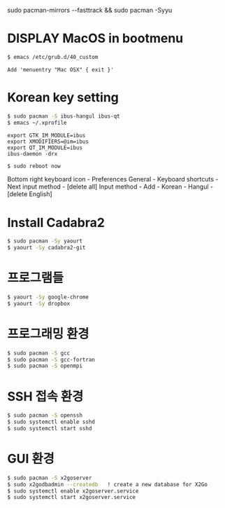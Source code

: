 sudo pacman-mirrors --fasttrack && sudo pacman -Syyu

# DISPLAY MacOS in bootmenu
```sh
$ emacs /etc/grub.d/40_custom
```
```
Add 'menuentry "Mac OSX" { exit }'
```

# Korean key setting
```sh
$ sudo pacman -S ibus-hangul ibus-qt
$ emacs ~/.xprofile
```
```
export GTK_IM_MODULE=ibus
export XMODIFIERS=@im=ibus
export QT_IM_MODULE=ibus
ibus-daemon -drx
```
```sh
$ sudo reboot now
```
Bottom right keyboard icon - Preferences
General - Keyboard shortcuts - Next input method - [delete all]
Input method - Add - Korean - Hangul - [delete English]


# Install Cadabra2
```sh
$ sudo pacman -Sy yaourt
$ yaourt -Sy cadabra2-git
```

# 프로그램들
```sh
$ yaourt -Sy google-chrome
$ yaourt -Sy dropbox
```

# 프로그래밍 환경
```sh
$ sudo pacman -S gcc
$ sudo pacman -S gcc-fortran
$ sudo pacman -S openmpi
```

# SSH 접속 환경
```sh
$ sudo pacman -S openssh
$ sudo systemctl enable sshd
$ sudo systemctl start sshd
```

# GUI 환경
```sh
$ sudo pacman -S x2goserver
$ sudo x2godbadmin --createdb   ! create a new database for X2Go
$ sudo systemctl enable x2goserver.service
$ sudo systemctl start x2goserver.service
```
